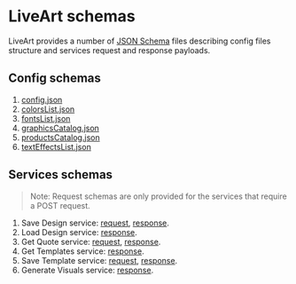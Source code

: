 # LiveArt schemas

LiveArt provides a number of [JSON Schema](https://json-schema.org/) files describing config files structure and services request and response payloads.

## Config schemas

1. [config.json](schema/model/config/Config.schema.json)
1. [colorsList.json](schema/model/config/ColorsList.schema.json)
1. [fontsList.json](schema/model/config/FontsList.schema.json)
1. [graphicsCatalog.json](schema/model/config/GraphicsCatalog.schema.json)
1. [productsCatalog.json](schema/model/config/ProductsCatalog.schema.json)
1. [textEffectsList.json](schema/model/config/TextEffectsList.schema.json)

## Services schemas

>Note: Request schemas are only provided for the services that require a POST request.

1. Save Design service: [request](schema/model/service/design/SaveDesignRequest.schema.json), [response](Release/schema/model/service/design/SaveDesignResponse.schema.json).
1. Load Design service: [response](Release/schema/model/service/design/DesignDataObject.schema.json).
1. Get Quote service: [request](schema/model/service/quote/GetQuoteRequest.schema.json), [response](schema/model/service/quote/GetQuoteResponse.schema.json).
1. Get Templates service:  [response](schema/model/config/TemplatesList.schema.json).
1. Save Template service: [request](schema/model/service/design/SaveDesignRequest.schema.json), [response](schema/model/service/design/SaveTemplateResponse.schema.json).
1. Generate Visuals service: [response](schema/model/service/design/GenerateVisualsResponse.schema.json).
